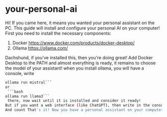 # your-personal-ai
Hi! If you came here, it means you wanted your personal assistant on the PC. 
This guide will install and configure your personal AI on your computer! 
First you need to install the necessary components: 
1. Docker https://www.docker.com/products/docker-desktop/
2. Ollama https://ollama.com/

Dachshund, if you've installed this, then you're doing great!
Add Docker Desktop to the PATH and almost everything is ready, it remains to choose the model of your assistant!
when you install ollama, you will have a console, write
```bash 
ollama run mistral```
or
 ```bash
ollama run llama3```
 there, now wait until it is installed and consider it ready!
But if you want a web interface (like ChatGPT), then write in the console ```bash docker run -d -p 3000:3p000 -e OLLAMA_BASE_URL=http://host.docker.internal:11434 --name open-webui ghcr.io/open-webui/open-webui:main`
And count That's it! Now you have a personal assistant on your computer.
